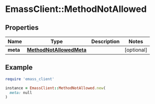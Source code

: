 # EmassClient::MethodNotAllowed

## Properties

| Name | Type | Description | Notes |
| ---- | ---- | ----------- | ----- |
| **meta** | [**MethodNotAllowedMeta**](MethodNotAllowedMeta.md) |  | [optional] |

## Example

```ruby
require 'emass_client'

instance = EmassClient::MethodNotAllowed.new(
  meta: null
)
```

